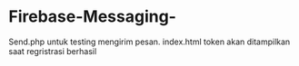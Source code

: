   # Firebase-Messaging-
  
  Send.php untuk testing mengirim pesan.
  index.html token akan ditampilkan saat regristrasi berhasil 
